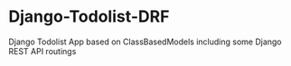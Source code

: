 # Django-Todolist-DRF
Django Todolist App based on ClassBasedModels including some Django REST API routings
